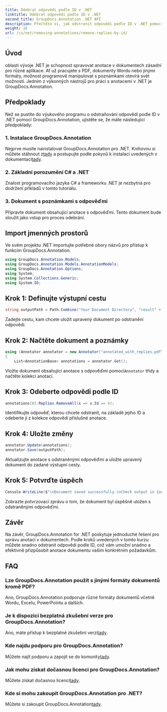 ```yaml
---
title: Odebrat odpovědi podle ID v .NET
linktitle: Odebrat odpovědi podle ID v .NET
second_title: GroupDocs.Annotation .NET API
description: Přečtěte si, jak odstranit odpovědi podle ID v .NET pomocí GroupDocs.Annotation. Postupujte podle našeho podrobného návodu pro efektivní správu anotací dokumentů.
weight: 16
url: /cs/net/removing-annotations/remove-replies-by-id/
---
```

## Úvod
oblasti vývoje .NET je schopnost spravovat anotace v dokumentech zásadní pro různé aplikace. Ať už pracujete s PDF, dokumenty Wordu nebo jinými formáty, možnost programově manipulovat s poznámkami otevírá svět možností. Jedním z výkonných nástrojů pro práci s anotacemi v .NET je GroupDocs.Annotation.
## Předpoklady
Než se pustíte do výukového programu o odstraňování odpovědí podle ID v .NET pomocí GroupDocs.Annotation, ujistěte se, že máte následující předpoklady:
### 1. Instalace GroupDocs.Annotation
 Nejprve musíte nainstalovat GroupDocs.Annotation pro .NET. Knihovnu si můžete stáhnout z[tady](https://releases.groupdocs.com/annotation/net/) a postupujte podle pokynů k instalaci uvedených v dokumentaci[tady](https://tutorials.groupdocs.com/annotation/net/).
### 2. Základní porozumění C# a .NET
Znalost programovacího jazyka C# a frameworku .NET je nezbytná pro dodržení příkladů v tomto tutoriálu.
### 3. Dokument s poznámkami s odpověďmi
Připravte dokument obsahující anotace s odpověďmi. Tento dokument bude sloužit jako vstup pro proces odebrání.

## Import jmenných prostorů
Ve svém projektu .NET importujte potřebné obory názvů pro přístup k funkcím GroupDocs.Annotation.
```csharp
using GroupDocs.Annotation.Models;
using GroupDocs.Annotation.Models.AnnotationModels;
using GroupDocs.Annotation.Options;
using System;
using System.Collections.Generic;
using System.IO;
```
## Krok 1: Definujte výstupní cestu
```csharp
string outputPath = Path.Combine("Your Document Directory", "result" + Path.GetExtension("input.pdf"));
```
Zadejte cestu, kam chcete uložit upravený dokument po odstranění odpovědí.
## Krok 2: Načtěte dokument a poznámky
```csharp
using (Annotator annotator = new Annotator("annotated_with_replies.pdf"))
{
    List<AnnotationBase> annotations = annotator.Get();
```
 Vložte dokument obsahující anotace s odpověďmi pomocí`Annotator` třídy a načtěte kolekci anotací.
## Krok 3: Odeberte odpovědi podle ID
```csharp
annotations[0].Replies.RemoveAll(x => x.Id == 4);
```
Identifikujte odpověď, kterou chcete odstranit, na základě jejího ID a odeberte ji z kolekce odpovědí příslušné anotace.
## Krok 4: Uložte změny
```csharp
annotator.Update(annotations);
annotator.Save(outputPath);
```
Aktualizujte anotace s odstraněnými odpověďmi a uložte upravený dokument do zadané výstupní cesty.
## Krok 5: Potvrďte úspěch
```csharp
Console.WriteLine($"\nDocument saved successfully.\nCheck output in {outputPath}.");
```
Zobrazte potvrzovací zprávu o tom, že dokument byl úspěšně uložen s odstraněnými odpověďmi.

## Závěr
Na závěr, GroupDocs.Annotation for .NET poskytuje jednoduché řešení pro správu anotací v dokumentech. Podle kroků uvedených v tomto kurzu můžete snadno odstranit odpovědi podle ID, což vám umožní snadno a efektivně přizpůsobit anotace dokumentu vašim konkrétním požadavkům.
## FAQ
### Lze GroupDocs.Annotation použít s jinými formáty dokumentů kromě PDF?
Ano, GroupDocs.Annotation podporuje různé formáty dokumentů včetně Wordu, Excelu, PowerPointu a dalších.
### Je k dispozici bezplatná zkušební verze pro GroupDocs.Annotation?
 Ano, máte přístup k bezplatné zkušební verzi[tady](https://releases.groupdocs.com/).
### Kde najdu podporu pro GroupDocs.Annotation?
 Můžete najít podporu a zapojit se do komunity[tady](https://forum.groupdocs.com/c/annotation/10).
### Jak mohu získat dočasnou licenci pro GroupDocs.Annotation?
 Můžete získat dočasnou licenci[tady](https://purchase.groupdocs.com/temporary-license/).
### Kde si mohu zakoupit GroupDocs.Annotation pro .NET?
 Můžete si zakoupit GroupDocs.Annotation[tady](https://purchase.groupdocs.com/buy).